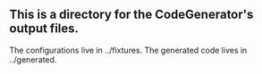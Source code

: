## This is a directory for the CodeGenerator's output files.

The configurations live in ../fixtures.
The generated code lives in ../generated.
